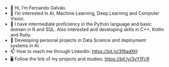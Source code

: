 - 👋 Hi, I’m Fernando Galvão.
- 👀 I’m interested in AI, Machine Learning, Deep Learning and Computer Vision.
- 🌱 I have intermediate proficiency in the Python language and basic domain in R and SQL. Also interested and developing skills in C++, Kotlin and Ruby.
- 💞️ Developing personal projects in Data Science and deployment systems in AI.
- 📫 How to reach me through LinkedIn: https://bit.ly/3f8adXH
- 🖥️ Follow the link of my projects and studies: https://bit.ly/3vY1FcR

<!---
FGalvao77/FGalvao77 is a ✨ special ✨ repository because its `README.md` (this file) appears on your GitHub profile.
You can click the Preview link to take a look at your changes.
--->
